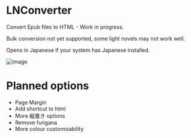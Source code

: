 # LNConverter
Convert Epub files to HTML - Work in progress.

Bulk conversion not yet supported, some light novels may not work well.

Opens in Japanese if your system has Japanese installed.

![image](https://user-images.githubusercontent.com/66906618/144668583-e50fa8c8-565c-4abd-89c5-4f1c72d8545d.png)

# Planned options
* Page Margin
* Add shortcut to html
* More 縦書き options
* Remove furigana
* More colour customisability
